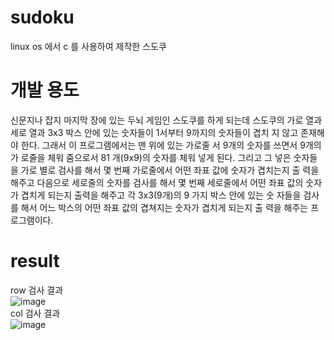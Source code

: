# sudoku
linux os 에서  c 를 사용하여 제작한 스도쿠 

# 개발 용도
신문지나 잡지 마지막 장에 있는 두뇌 게임인 스도쿠를 하게 되는데 스도쿠의
가로 열과 세로 열과 3x3 박스 안에 있는 숫자들이 1서부터 9까지의 숫자들이 겹치
지 않고 존재해야 한다.
그래서 이 프로그램에서는 맨 위에 있는 가로줄 서 9개의 숫자를 쓰면서 9개의 가
로줄을 체워 줌으로서 81 개(9x9)의 숫자를 체워 넣게 된다. 그리고 그 넣은 숫자들
을 가로 별로 검사를 해서 몇 번째 가로줄에서 어떤 좌표 값에 숫자가 겹치는지 출
력을 해주고 다음으로 세로줄의 숫자를 검사를 해서 몇 번째 세로줄에서 어떤 좌표
값의 숫자가 겹치게 되는지 출력을 해주고 각 3x3(9개)의 9 가지 박스 안에 있는 숫
자들을 검사를 해서 어느 박스의 어떤 좌표 값의 겹쳐지는 숫자가 겹치게 되는지 출
력을 해주는 프로그램이다.

#  result 
row 검사 결과</br>
![image](https://user-images.githubusercontent.com/38156821/50040139-28fd9780-0081-11e9-8ffd-40cde8bbd4ac.png)
<br>col 검사 결과</br>
![image](https://user-images.githubusercontent.com/38156821/50040140-2a2ec480-0081-11e9-9372-460f406ecbd5.png)
